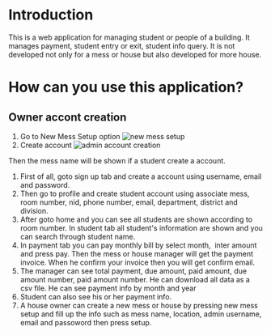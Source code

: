 # Introduction
This is a web application for managing student or people of a building. It manages payment, student entry or exit, student info query. It is not developed not only for a mess or house but also developed for more house. 

# How can you use this application?

## Owner accont creation
1. Go to New Mess Setup option
![new mess setup](https://ibb.co/c2vRJxJ)
2. Create account
![admin account creation](https://ibb.co/zRhJRBt)

Then the mess name will be shown if a student create a account.

1. First of all, goto sign up tab and create a account using username, email and password.
2. Then go to profile and create student account using associate mess, room number, nid, phone number, email, department, district and division. 
3. After goto home and you can see all students are shown according to room number. In student tab all student's information are shown and you can search through student name. 
4. In payment tab you can pay monthly bill by select month,  inter amount and press pay. Then the mess or house manager will get the payment invoice. When he confirm your invoice then you will get confirm email.
5. The manager can see total payment, due amount, paid amount, due amount number, paid amount number. He can download all data as a csv file. He can see payment info by month and year
6. Student can also see his or her payment info.
7. A house owner can create a new mess or house by pressing new mess setup and fill up the info such as mess name, location, admin username, email and passoword then press setup.
